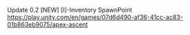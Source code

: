 Update 0.2
[NEW]
[I]-Inventory
SpawnPoint
https://play.unity.com/en/games/07d6d490-af36-41cc-ac83-01b863eb9075/apex-ascent
